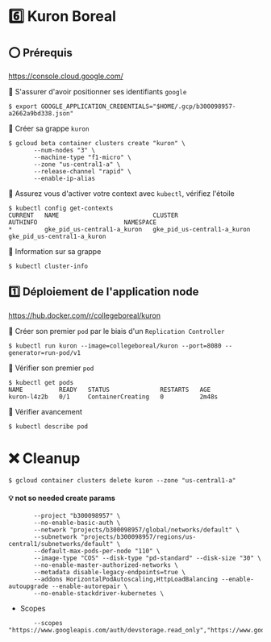 # :six: Kuron Boreal


## :o: Prérequis


https://console.cloud.google.com/

:round_pushpin: S'assurer d'avoir positionner ses identifiants `google`

```
$ export GOOGLE_APPLICATION_CREDENTIALS="$HOME/.gcp/b300098957-a2662a9bd338.json"
```

:round_pushpin: Créer sa grappe `kuron`

```
$ gcloud beta container clusters create "kuron" \
       --num-nodes "3" \
       --machine-type "f1-micro" \
       --zone "us-central1-a" \
       --release-channel "rapid" \
       --enable-ip-alias
```

:round_pushpin: Assurez vous d'activer votre context avec `kubectl`, vérifiez l'étoile

```
$ kubectl config get-contexts
CURRENT   NAME                          CLUSTER                       AUTHINFO                        NAMESPACE
*         gke_pid_us-central1-a_kuron   gke_pid_us-central1-a_kuron   gke_pid_us-central1-a_kuron   
```

:round_pushpin: Information sur sa grappe

```
$ kubectl cluster-info                 
```

## :one: Déploiement de l'application node

https://hub.docker.com/r/collegeboreal/kuron

:round_pushpin: Créer son premier `pod` par le biais d'un `Replication Controller`

```
$ kubectl run kuron --image=collegeboreal/kuron --port=8080 --generator=run-pod/v1
```

:round_pushpin: Vérifier son premier `pod`

```
$ kubectl get pods
NAME          READY   STATUS              RESTARTS   AGE
kuron-l4z2b   0/1     ContainerCreating   0          2m48s
```

:round_pushpin: Vérifier avancement


```
$ kubectl describe pod
```


# :x: Cleanup

```
$ gcloud container clusters delete kuron --zone "us-central1-a"
```

#### :bulb: not so needed create params

```
       --project "b300098957" \
       --no-enable-basic-auth \
       --network "projects/b300098957/global/networks/default" \
       --subnetwork "projects/b300098957/regions/us-central1/subnetworks/default" \
       --default-max-pods-per-node "110" \
       --image-type "COS" --disk-type "pd-standard" --disk-size "30" \
       --no-enable-master-authorized-networks \
       --metadata disable-legacy-endpoints=true \
       --addons HorizontalPodAutoscaling,HttpLoadBalancing --enable-autoupgrade --enable-autorepair \
       --no-enable-stackdriver-kubernetes \
```

* Scopes

```
       --scopes "https://www.googleapis.com/auth/devstorage.read_only","https://www.googleapis.com/auth/logging.write","https://www.googleapis.com/auth/monitoring","https://www.googleapis.com/auth/servicecontrol","https://www.googleapis.com/auth/service.management.readonly","https://www.googleapis.com/auth/trace.append"
```
